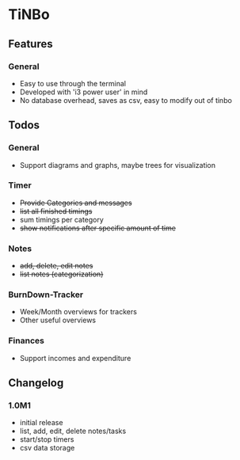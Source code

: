# TiNBo

## Features

### General

- Easy to use through the terminal
- Developed with 'i3 power user' in mind
- No database overhead, saves as csv, easy to modify out of tinbo

## Todos

### General

- Support diagrams and graphs, maybe trees for visualization

### Timer
- <s>Provide Categories and messages</s>
- <s>list all finished timings</s>
- sum timings per category
- <s>show notifications after specific amount of time</s>

### Notes
- <s>add, delete, edit notes</s>
- <s>list notes (categorization)</s>

### BurnDown-Tracker

- Week/Month overviews for trackers
- Other useful overviews

### Finances

- Support incomes and expenditure

## Changelog
### 1.0M1

- initial release
- list, add, edit, delete notes/tasks
- start/stop timers
- csv data storage
